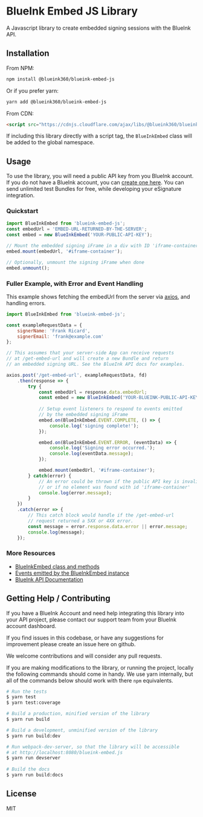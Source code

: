# BlueInk Embed JS Library

A Javascript library to create embedded signing sessions with the BlueInk API.

## Installation

From NPM:
```bash
npm install @blueink360/blueink-embed-js
```

Or if you prefer yarn:
```bash
yarn add @blueink360/blueink-embed-js
```

From CDN:
```html
<script src="https://cdnjs.cloudflare.com/ajax/libs/@blueink360/blueink-embed-js/1.0.1/blueink-embed.min.js" />
```

If including this library directly with a script tag, the `BlueInkEmbed`
class will be added to the global namespace.


## Usage

To use the library, you will need a public API key from you BlueInk account.
If you do not have a BlueInk account, you can 
[create one here](https://blueink.com/esignature-api/). You can send
unlimited test Bundles for free, while developing your eSignature integration.

### Quickstart
 
```javascript
import BlueInkEmbed from 'blueink-embed-js';
const embedUrl = 'EMBED-URL-RETURNED-BY-THE-SERVER';
const embed = new BlueInkEmbed('YOUR-PUBLIC-API-KEY');

// Mount the embedded signing iFrame in a div with ID 'iframe-container'
embed.mount(embedUrl, '#iframe-container');

// Optionally, unmount the signing iFrame when done
embed.unmount();
```

### Fuller Example, with Error and Event Handling

This example shows fetching the embedUrl from the server via 
[axios](https://github.com/axios/axios), and handling errors.

```javascript
import BlueInkEmbed from 'blueink-embed-js';

const exampleRequestData = {
    signerName: 'Frank Ricard',
    signerEmail: 'frank@example.com'
};

// This assumes that your server-side App can receive requests
// at /get-embed-url and will create a new Bundle and return
// an embedded signing URL. See the BlueInk API docs for examples.

axios.post('/get-embed-url', exampleRequestData, fd)
    .then(response => {
        try {
            const embedUrl = response.data.embedUrl;
            const embed = new BlueInkEmbed('YOUR-BLUEINK-PUBLIC-API-KEY');
            
            // Setup event listeners to respond to events emitted
            // by the embedded signing iFrame
            embed.on(BlueInkEmbed.EVENT.COMPLETE, () => {
                console.log('signing complete!');
            });

            embed.on(BlueInkEmbed.EVENT.ERROR, (eventData) => {
                console.log('Signing error occurred.');
                console.log(eventData.message);
            });

            embed.mount(embedUrl, '#iframe-container');
        } catch(error) {
            // An error could be thrown if the public API key is invalid, 
            // or if no element was found with id 'iframe-container' 
            console.log(error.message);
        }
    })
    .catch(error => {
        // This catch block would handle if the /get-embed-url
        // request returned a 5XX or 4XX error.
        const message = error.response.data.error || error.message;
        console.log(message);
    });
``` 

### More Resources

* [BlueInkEmbed class and methods](docs/BlueInkEmbed.html)
* [Events emitted by the BlueInkEmbed instance](docs/global.html#EVENT)
* [BlueInk API Documentation](https://blueink.com/esignature-api/api-docs/)

## Getting Help / Contributing

If you have a BlueInk Account and need help integrating this library into 
your API project, please contact our support team from your BlueInk
account dashboard.

If you find issues in this codebase, or have any suggestions for improvement 
please create an issue here on github.

We welcome contributions and will consider any pull requests. 

If you are making modifications to the library, or running the project,
locally the following commands should come in handy. We use yarn internally,
but all of the commands below should work with there `npm` equivalents. 

```bash
# Run the tests
$ yarn test
$ yarn test:coverage

# Build a production, minified version of the library
$ yarn run build

# Build a development, unminified version of the library
$ yarn run build:dev

# Run webpack-dev-server, so that the library will be accessible
# at http://localhost:8080/blueink-embed.js
$ yarn run devserver
 
# Build the docs
$ yarn run build:docs
```


## License

MIT
